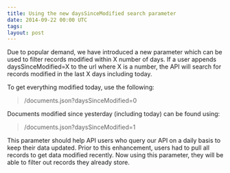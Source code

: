 ```yaml
---
title: Using the new daysSinceModified search parameter
date: 2014-09-22 00:00 UTC
tags:
layout: post
---
```


Due to popular demand, we have introduced a new parameter which can be used to filter records modified within X number of days. If a user appends daysSinceModified=X to the url where X is a number, the API will search for records modified in the last X days including today.

To get everything modified today, use the following:

> /documents.json?daysSinceModified=0

Documents modified since yesterday (including today) can be found using:

> /documents.json?daysSinceModified=1

This parameter should help API users who query our API on a daily basis to keep their data updated.  Prior to this enhancement, users had to pull all records to get data modified recently.  Now using this parameter, they will be able to filter out records they already store.
